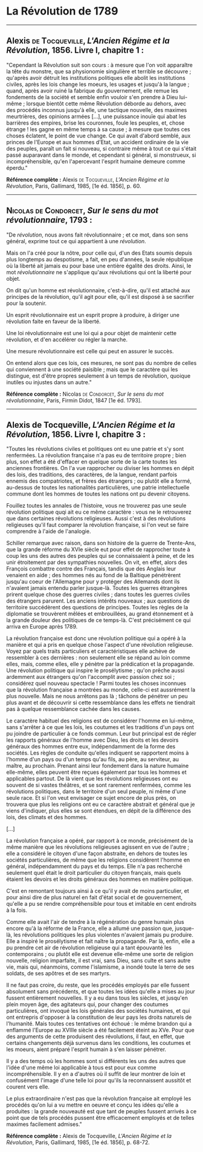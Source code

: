 # La Révolution de 1789

---

## Alexis <span style="font-variant: small-caps;">de Tocqueville</span>, *L'Ancien Régime et la Révolution*, 1856. Livre I, chapitre 1 :

"Cependant la Révolution suit son cours : à mesure que l'on voit apparaître la tête du monstre, que sa physionomie singulière et terrible se découvre ; qu'après avoir détruit les institutions politiques elle abolit les institutions civiles, après les lois change les moeurs, les usages et jusqu'à la langue ; quand, après avoir ruiné la fabrique du gouvernement, elle remue les fondements de la société et semble enfin vouloir s'en prendre à Dieu lui-même ; lorsque bientôt cette même Révolution déborde au dehors, avec des procédés inconnus jusqu'à elle, une tactique nouvelle, des maximes meurtrières, des opinions armées [...], une puissance inouïe qui abat les barrières des empires, brise les couronnes, foule les peuples, et, chose étrange ! les gagne en même temps à sa cause ; à mesure que toutes ces choses éclatent, le point de vue change. Ce qui avait d'abord semblé, aux princes de l'Europe et aux hommes d'Etat, un accident ordinaire de la vie des peuples, paraît un fait si nouveau, si contraire même à tout ce qui s'était passé auparavant dans le monde, et cependant si général, si monstrueux, si incompréhensible, qu'en l'apercevant l'esprit humaine demeure comme éperdu."

**Référence complète :** Alexis <span style="font-variant: small-caps;">de Tocqueville</span>, *L'Ancien Régime et la Révolution*, Paris, Gallimard, 1985, [1e éd. 1856], p. 60.

---

## <span style="font-variant: small-caps;">Nicolas de Condorcet</span>, *Sur le sens du mot révolutionnaire*, 1793 :

"De *révolution*, nous avons fait révolutionnaire ; et ce mot, dans son sens général, exprime tout ce qui appartient à une *révolution*.

Mais on l'a créé pour la nôtre, pour celle qui, d'un des Etats soumis depuis plus longtemps au despotisme, a fait, en peu d'années, la seule république où la liberté ait jamais eu pour base une entière égalité des droits. Ainsi, le mot *révolutionnaire* ne s'applique qu'aux révolutions qui ont la liberté pour objet.

On dit qu'un homme est révolutionnaire, c'est-à-dire, qu'il est attaché aux principes de la révolution, qu'il agit pour elle, qu'il est disposé à se sacrifier pour la soutenir.

Un esprit révolutionnaire est un esprit propre à produire, à diriger une révolution faite en faveur de la liberté.

Une loi révolutionnaire est une loi qui a pour objet de maintenir cette révolution, et d'en accélérer ou régler la marche.

Une mesure révolutionnaire est celle qui peut en assurer le succès.

On entend alors que ces lois, ces mesures, ne sont pas du nombre de celles qui conviennent à une société paisible ; mais que le caractère qui les distingue, est d'être propres seulement à un temps de révolution, quoique inutiles ou injustes dans un autre."

**Référence complète :** Nicolas <span style="font-variant: small-caps;">de Condorcet</span>, *Sur le sens du mot révolutionnaire*, Paris, Firmin Didot, 1847 [1e éd. 1793].

---

## Alexis de Tocqueville, *L'Ancien Régime et la Révolution*, 1856. Livre I, chapitre 3 :

"Toutes les révolutions civiles et politiques ont eu une patrie et s'y sont renfermées. La révolution française n'a pas eu de territoire propre ; bien plus, son effet a été d'effacer en quelque sorte de la carte toutes les anciennes frontières. On l'a vue rapprocher ou diviser les hommes en dépit des lois, des traditions, des caractères, de la langue, rendant parfois ennemis des compatriotes, et frères des étrangers ; ou plutôt elle a formé, au-dessus de toutes les nationalités particulières, une patrie intellectuelle commune dont les hommes de toutes les nations ont pu devenir citoyens.

Fouillez toutes les annales de l'histoire, vous ne trouverez pas une seule révolution politique quqi ait eu ce même caractère : vous ne le retrouverez que dans certaines révolutions religieuses. Aussi c'est à des révolutions religieuses qu'il faut comparer la révolution française, si l'on veut se faire comprendre à l'aide de l'analogie.

Schiller remarque avec raison, dans son histoire de la guerre de Trente-Ans, que la grande réforme du XVIe siècle eut pour effet de rapprocher toute à coup les uns des autres des peuples qui se connaissaient à peine, et de les unir étroitement par des sympathies nouvelles. On vit, en effet, alors des François combattre contre des Français, tandis que des Anglais leur venaient en aide ; des hommes nés au fond de la Baltique pénétrèrent jusqu'au coeur de l'Allemagne pour y protéger des Allemands dont ils n'avaient jamais entendu parler jusque-là. Toutes les guerres étrangères prirent quelque chose des guerres civiles ; dans toutes les guerres civiles des étrangers parurent. Les anciens intérêts nouveaux ; aux questions de territoire succédèrent des questions de principes. Toutes les règles de la diplomatie se trouvèrent mêlées et embrouillées, au grand étonnement et à la grande douleur des politiques de ce temps-là. C'est précisément ce qui arriva en Europe après 1789.

La révolution française est donc une révolution politique qui a opéré à la manière et qui a pris en quelque chose l'aspect d'une révolution religieuse. Voyez par quels traits particuliers et caractéristiques elle achève de ressembler à ces dernières : non seulement elle se répand au loin comme elles, mais, comme elles, elle y pénètre par la prédication et la propagande. Une révolution politique qui inspire le prosélytisme ; qu'on prêche aussi ardemment aux étrangers qu'on l'accomplit avec passion chez soi ; considérez quel nouveau spectacle ! Parmi toutes les choses inconnues que la révolution française a montrées au monde, celle-ci est aussrément la plus nouvelle. Mais ne nous arrêtons pas là ; tâchons de pénétrer un peu plus avant et de découvrir si cette ressemblance dans les effets ne tiendrait pas à quelque ressemblance cachée dans les causes.

Le caractère habituel des religions est de considérer l'homme en lui-même, sans s'arrêter à ce que les lois, les coutumes et les traditions d'un pays ont pu joindre de particulier à ce fonds commun. Leur but principal est de régler les rapports généraux de l'homme avec Dieu, les droits et les devoirs généraux des hommes entre eux, indépendamment de la forme des sociétés. Les règles de conduite qu'elles indiquent se rapportent moins à l'homme d'un pays ou d'un temps qu'au fils, au père, au serviteur, au maître, au prochain. Prenant ainsi leur fondement dans la nature humaine elle-même, elles peuvent être reçues également par tous les hommes et applicables partout. De là vient que les révolutions religieuses ont eu souvent de si vastes théâtres, et se sont rarement renfermées, comme les révolutions politiques, dans le territoire d'un seul peuple, ni même d'une seule race. Et si l'on veut envisager ce sujet encore de plus près, on trouvera que plus les religions ont eu ce caractère abstrait et général que je viens d'indiquer, plus elles se sont étendues, en dépit de la différence des lois, des climats et des hommes.

[...]

La révolution française a opéré, par rapport à ce monde, précisément de la même manière que les révolutions religieuses agissent en vue de l'autre ; elle a considéré le citoyen d'une façon abstraite, en dehors de toutes les sociétés particulières, de même que les religions considèrent l'homme en général, indépendamment du pays et du temps. Elle n'a pas recherché seulement quel était le droit particulier du citoyen français, mais quels étaient les devoirs et les droits généraux des hommes en matière politique.

C'est en remontant toujours ainsi à ce qu'il y avait de moins particulier, et pour ainsi dire de plus naturel en fait d'état social et de gouvernement, qu'elle a pu se rendre compréhensible pour tous et imitable en cent endroits à la fois.

Comme elle avait l'air de tendre à la régénération du genre humain plus encore qu'à la réforme de la France, elle a allumé une passion que, jusque-là, les révolutions politiques les plus violentes n'avaient jamais pu produire. Elle a inspiré le prosélytisme et fait naître la propagande. Par là, enfin, elle a pu prendre cet air de révolution religieuse qui a tant épouvanté les contemporains ; ou plutôt elle est devenue elle-même une sorte de religion nouvelle, religion imparfaite, il est vrai, sans Dieu, sans culte et sans autre vie, mais qui, néanmoins, comme l'islamisme, a inondé toute la terre de ses soldats, de ses apôtres et de ses martyrs.

Il ne faut pas croire, du reste, que les procédés employés par elle fussent absolument sans précédents, et que toutes les idées qu'elle a mises au jour fussent entièrement nouvelles. Il y a eu dans tous les siècles, et jusqu'en plein moyen âge, des agitateurs qui, pour changer des coutumes particulières, ont invoqué les lois générales des sociétés humaines, et qui ont entrepris d'opposer à la constitution de leur pays les droits naturels de l'humanité. Mais toutes ces tentatives ont échoué : le même brandon qui a enflammé l'Europe au XVIIIe siècle a été facilement éteint au XVe. Pour que des arguments de cette produisent des révolutions, il faut, en effet, que certains changements déjà survenus dans les conditions, les coutumes et les moeurs, aient préparé l'esprit humain à s'en laisser pénétrer.

Il y a des temps où les hommes sont si différents les uns des autres que l'idée d'une même loi applicable à tous est pour eux comme incompréhensible. Il y en a d'autres où il suffit de leur montrer de loin et confusément l'image d'une telle loi pour qu'ils la reconnaissent aussitôt et courent vers elle.

Le plus extraordinaire n'est pas que la révolution française ait employé les procédés qu'on lui a vu mettre en oeuvre et conçu les idées qu'elle a produites : la grande nouveauté est que tant de peuples fussent arrivés à ce point que de tels procédés pussent être efficacement employés et de telles maximes facilement admises."

**Référence complète :** Alexis de Tocqueville, *L'Ancien Régime et la Révolution*, Paris, Gallimard, 1985, [1e éd. 1856], p. 68-72.

